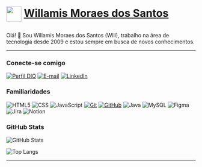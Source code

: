 <h1>
    <a href="[https://www.dio.me/](https://web.dio.me/users/willamissantos?tab=skills)">
     <img align="center" width="40px" src="https://hermes.digitalinnovation.one/assets/diome/logo-minimized.png"></a>
    <a href="https://web.dio.me/users/willamissantos?tab=skills">Willamis Moraes dos Santos</a></p>
</h1>

Olá! 👋 Sou Willamis Moraes dos Santos (Will), trabalho na área de tecnologia desde 2009 e estou sempre em busca de novos conhecimentos.


---

### Conecte-se comigo
[![Perfil DIO](https://img.shields.io/badge/-Meu%20Perfil%20na%20DIO-%23282C34.svg?style=for-the-badge)](https://www.dio.me/users/willamissantos18)
[![E-mail](https://img.shields.io/badge/-Email-%23282C34.svg?style=for-the-badge&logo=microsoft-outlook&logoColor=E94D5F)](mailto:willamissantos18@gmail.com)
[![LinkedIn](https://img.shields.io/badge/-LinkedIn-%23282C34.svg?style=for-the-badge&logo=linkedin&logoColor=30A3DC)](https://www.linkedin.com/in/willamismoraes/)



### Familiaridades
![HTML5](https://img.shields.io/badge/HTML-%23282C34.svg?style=for-the-badge&logo=html5)
![CSS](https://img.shields.io/badge/CSS-%23282C34.svg?style=for-the-badge&logo=css3)
![JavaScript](https://img.shields.io/badge/JavaScript-%23282C34.svg?style=for-the-badge&logo=javascript&logoColor=30A3DC)
[![Git](https://img.shields.io/badge/Git-%23282C34.svg?style=for-the-badge&logo=git&logoColor=E94D5F)](https://git-scm.com/doc) 
[![GitHub](https://img.shields.io/badge/GitHub-%23282C34.svg?style=for-the-badge&logo=github&logoColor=30A3DC)](https://docs.github.com/)
![Java](https://img.shields.io/badge/Java-%23282C34.svg?style=for-the-badge&logo=java)
![MySQL](https://img.shields.io/badge/mysql-%23282C34.svg?style=for-the-badge&logo=mysql&logoColor=white)
![Figma](https://img.shields.io/badge/figma-%23282C34.svg?style=for-the-badge&logo=figma&logoColor=white)
![Jira](https://img.shields.io/badge/jira-%23282C34.svg?style=for-the-badge&logo=jira&logoColor=white)
![Notion](https://img.shields.io/badge/Notion-%23282C34.svg?style=for-the-badge&logo=notion&logoColor=white)

### GitHub Stats
![GitHub Stats](https://github-readme-stats.vercel.app/api?username=willamissantos&theme=nord&hide_title=true)

![Top Langs](https://github-readme-stats.vercel.app/api/top-langs/?username=willamissantos&layout=compact&langs_count=7&theme=nord)



---